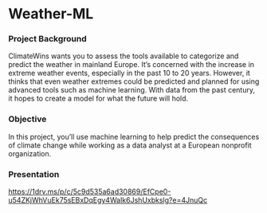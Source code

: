 # Weather-ML

### Project Background

ClimateWins wants you to assess the tools available to categorize and predict the weather in
mainland Europe. It’s concerned with the increase in extreme weather events, especially in the
past 10 to 20 years. However, it thinks that even weather extremes could be predicted and
planned for using advanced tools such as machine learning. With data from the past century, it
hopes to create a model for what the future will hold.


### Objective

In this project, you’ll use machine learning to help predict the consequences of climate change
while working as a data analyst at a European nonprofit organization.

### Presentation

https://1drv.ms/p/c/5c9d535a6ad30869/EfCpe0-u54ZKjWhVuEk75sEBxDqEgy4WaIk6JshUxbkslg?e=4JnuQc
